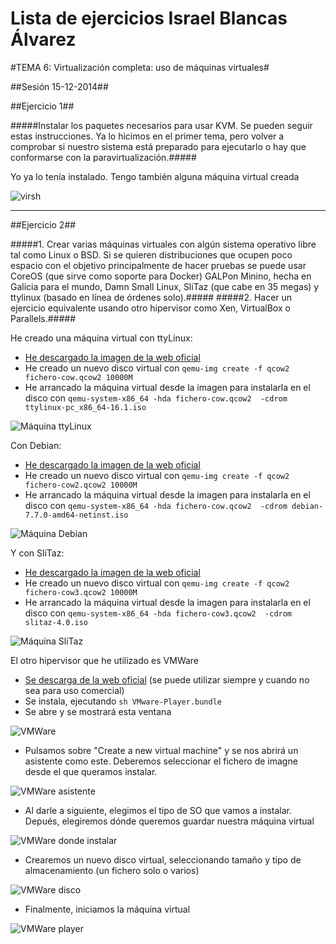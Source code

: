 Lista de ejercicios Israel Blancas Álvarez
============================

#TEMA 6: Virtualización completa: uso de máquinas virtuales#


##Sesión 15-12-2014##

##Ejercicio 1##

#####Instalar los paquetes necesarios para usar KVM. Se pueden seguir estas instrucciones. Ya lo hicimos en el primer tema, pero volver a comprobar si nuestro sistema está preparado para ejecutarlo o hay que conformarse con la paravirtualización.#####

Yo ya lo tenía instalado. Tengo también alguna máquina virtual creada

![virsh](http://fotos.subefotos.com/af0da3c11972578bf17b6be063f49332o.jpg)



***

##Ejercicio 2##

#####1. Crear varias máquinas virtuales con algún sistema operativo libre tal como Linux o BSD. Si se quieren distribuciones que ocupen poco espacio con el objetivo principalmente de hacer pruebas se puede usar CoreOS (que sirve como soporte para Docker) GALPon Minino, hecha en Galicia para el mundo, Damn Small Linux, SliTaz (que cabe en 35 megas) y ttylinux (basado en línea de órdenes solo).#####
#####2. Hacer un ejercicio equivalente usando otro hipervisor como Xen, VirtualBox o Parallels.#####

He creado una máquina virtual con ttyLinux:

+ [He descargado la imagen de la web oficial ](http://ttylinux.net/Download/ttylinux-pc_x86_64-16.1.iso.gz)
+ He creado un nuevo disco virtual con ``qemu-img create -f qcow2 fichero-cow.qcow2 10000M``
+ He arrancado la máquina virtual desde la imagen para instalarla en el disco con ``qemu-system-x86_64 -hda fichero-cow.qcow2  -cdrom ttylinux-pc_x86_64-16.1.iso``


![Máquina ttyLinux](http://fotos.subefotos.com/87ed9babd5f66b897ccbb0630558f053o.jpg)

Con Debian:

+ [He descargado la imagen de la web oficial ](http://cdimage.debian.org/debian-cd/7.7.0/amd64/iso-cd/debian-7.7.0-amd64-netinst.iso)
+ He creado un nuevo disco virtual con ``qemu-img create -f qcow2 fichero-cow2.qcow2 10000M``
+ He arrancado la máquina virtual desde la imagen para instalarla en el disco con ``qemu-system-x86_64 -hda fichero-cow.qcow2  -cdrom debian-7.7.0-amd64-netinst.iso``

![Máquina Debian](http://fotos.subefotos.com/235d942d5e96ad64243c39fb52736e23o.jpg)


Y con SliTaz:

+ [He descargado la imagen de la web oficial ](http://mirror.slitaz.org/iso/4.0/slitaz-4.0.iso)
+ He creado un nuevo disco virtual con ``qemu-img create -f qcow2 fichero-cow3.qcow2 10000M``
+ He arrancado la máquina virtual desde la imagen para instalarla en el disco con ``qemu-system-x86_64 -hda fichero-cow3.qcow2  -cdrom slitaz-4.0.iso``

![Máquina SliTaz](http://fotos.subefotos.com/4095c369f36ddeb84ba5249d3559a7d8o.jpg)


El otro hipervisor que he utilizado es VMWare

+ [Se descarga de la web oficial](https://my.vmware.com/web/vmware/free#desktop_end_user_computing/vmware_player/7_0) (se puede utilizar siempre y cuando no sea para uso comercial)
+ Se instala, ejecutando ``sh VMware-Player.bundle``
+ Se abre y se mostrará esta ventana

![VMWare](http://fotos.subefotos.com/8e95cf82a84cf2f40782f97872af7ae1o.jpg)

+ Pulsamos sobre "Create a new virtual machine" y se nos abrirá un asistente como este. Deberemos seleccionar el fichero de imagne desde el que queramos instalar.

![VMWare asistente](http://fotos.subefotos.com/a421ad7b5d8b95b2d97a30f70ffa5721o.jpg)

+ Al darle a siguiente, elegimos el tipo de SO que vamos a instalar. Depués, elegiremos dónde queremos guardar nuestra máquina virtual

![VMWare donde instalar](http://fotos.subefotos.com/40932590d54945e50ca42e624459356eo.jpg)

+ Crearemos un nuevo disco virtual, seleccionando tamaño y tipo de almacenamiento (un fichero solo o varios)

![VMWare disco](http://fotos.subefotos.com/f417baf20676304f45667dbe76dd707eo.jpg)

+ Finalmente, iniciamos la máquina virtual

![VMWare player](http://fotos.subefotos.com/87608958451b8ac10c111a0d93e3eb1fo.jpg)
